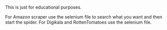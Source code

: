This is just for educational purposes.

For Amazon scraper use the selenium file to search what you want and then start the spider.
For Digikala and RottenTomatoes use the selenium file.